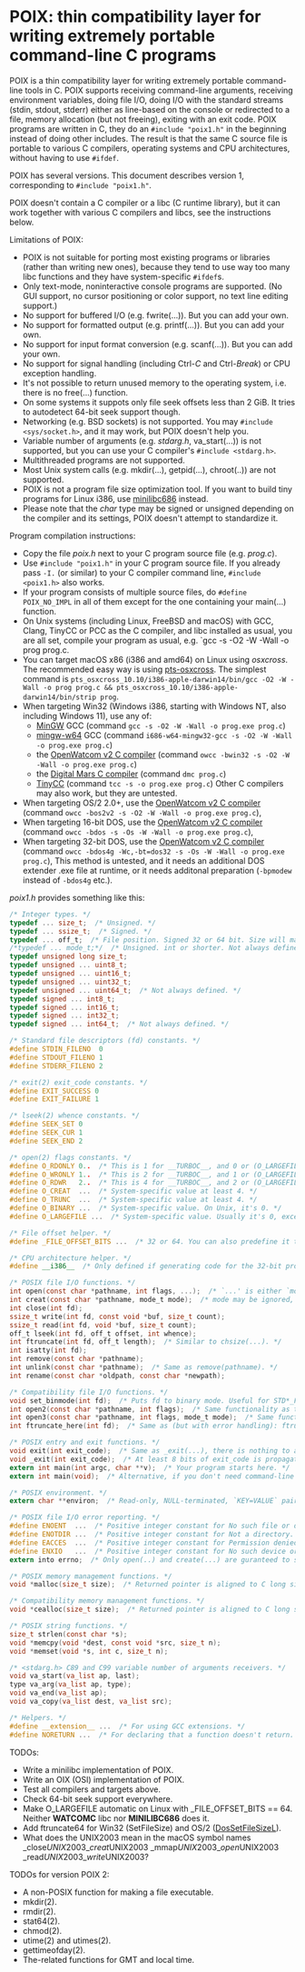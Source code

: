 # POIX: thin compatibility layer for writing extremely portable command-line C programs

POIX is a thin compatibility layer for writing extremely portable
command-line tools in C. POIX supports receiving command-line arguments,
receiving environment variables, doing file I/O, doing I/O with the standard
streams (stdin, stdout, stderr) either as line-based on the console or
redirected to a file, memory allocation (but not freeing), exiting with an
exit code. POIX programs are written in C, they do an `#include "poix1.h"`
in the beginning instead of doing other includes. The result is that the
same C source file is portable to various C compilers, operating systems and
CPU architectures, without having to use `#ifdef`.

POIX has several versions. This document describes version 1, corresponding
to `#include "poix1.h"`.

POIX doesn't contain a C compiler or a libc (C runtime library), but it can
work together with various C compilers and libcs, see the instructions below.

Limitations of POIX:

* POIX is not suitable for porting most existing programs or libraries
  (rather than writing new ones), because they tend to use way too many libc
  functions and they have system-specific `#ifdef`s.
* Only text-mode, noninteractive console programs are supported. (No GUI
  support, no cursor positioning or color support, no text line editing
  support.)
* No support for buffered I/O (e.g. fwrite(...)). But you can add your own.
* No support for formatted output (e.g. printf(...)). But you can add your
  own.
* No support for input format conversion (e.g. scanf(...)). But you can add
  your own.
* No support for signal handling (including Ctrl-*C* and Ctrl-*Break*) or
  CPU exception handling.
* It's not possible to return unused memory to the operating system, i.e.
  there is no free(...) function.
* On some systems it suppots only file seek offsets less than 2 GiB. It
  tries to autodetect 64-bit seek support though.
* Networking (e.g. BSD sockets) is not supported. You may `#include
  <sys/socket.h>`, and it may work, but POIX doesn't help you.
* Variable number of arguments (e.g. *stdarg.h*, va_start(...)) is not
  supported, but you can use your C compiler's `#include <stdarg.h>`.
* Multithreaded programs are not supported.
* Most Unix system calls (e.g. mkdir(...), getpid(...), chroot(..)) are not
  supported.
* POIX is not a program file size optimization tool. If you want to build
  tiny programs for Linux i386, use
  [minilibc686](https://github.com/pts/minilibc686) instead.
* Please note that the *char* type may be signed or unsigned depending on
  the compiler and its settings, POIX doesn't attempt to standardize it.

Program compilation instructions:

* Copy the file *poix.h* next to your C program source file (e.g. *prog.c*).
* Use `#include "poix1.h"` in your C program source file. If you already
  pass `-I.` (or similar) to your C compiler command line, `#include
  <poix1.h>` also works.
* If your program consists of multiple source files, do `#define
  POIX_NO_IMPL` in all of them except for the one containing your main(...)
  function.
* On Unix systems (including Linux, FreeBSD and macOS) with GCC, Clang,
  TinyCC or PCC as the C compiler, and libc installed as usual, you are all
  set, compile your program as usual, e.g. `gcc -s -O2 -W -Wall -o prog
  prog.c.
* You can target macOS x86 (i386 and amd64) on Linux using *osxcross*. The
  recommended easy way is using
  [pts-osxcross](https://github.com/pts/pts-osxcross). The simplest
  command is `pts_osxcross_10.10/i386-apple-darwin14/bin/gcc -O2 -W
  -Wall -o prog prog.c && pts_osxcross_10.10/i386-apple-darwin14/bin/strip
  prog`.
* When targeting Win32 (Windows i386, starting with Windows NT, also
  including Windows 11), use any of:
  * [MinGW](https://sourceforge.net/projects/mingw/files/Installer/) GCC (command `gcc -s -O2 -W -Wall -o prog.exe prog.c`)
  * [mingw-w64](https://www.mingw-w64.org/downloads/) GCC (command `i686-w64-mingw32-gcc -s -O2 -W -Wall -o prog.exe prog.c`)
  * the [OpenWatcom v2 C compiler](https://open-watcom.github.io/) (command `owcc -bwin32 -s -O2 -W -Wall -o prog.exe prog.c`)
  * the [Digital Mars C compiler](https://www.digitalmars.com/download/freecompiler.html) (command `dmc prog.c`)
  * [TinyCC](https://bellard.org/tcc/) (command `tcc -s -o prog.exe prog.c`)
  Other C compilers may also work, but they are untested.
* When targeting OS/2 2.0+, use
  the [OpenWatcom v2 C compiler](https://open-watcom.github.io/) (command `owcc -bos2v2 -s -O2 -W -Wall -o prog.exe prog.c`),
* When targeting 16-bit DOS, use
  the [OpenWatcom v2 C compiler](https://open-watcom.github.io/) (command `owcc -bdos -s -Os -W -Wall -o prog.exe prog.c`),
* When targeting 32-bit DOS, use
  the [OpenWatcom v2 C compiler](https://open-watcom.github.io/) (command `owcc -bdos4g -Wc,-bt=dos32 -s -Os -W -Wall -o prog.exe prog.c`),
  This method is untested, and it needs an additional DOS extender .exe file
  at runtime, or it needs additonal preparation (`-bpmodew` instead of
  `-bdos4g` etc.).

*poix1.h* provides something like this:

```C
/* Integer types. */
typedef ... size_t;  /* Unsigned. */
typedef ... ssize_t;  /* Signed. */
typedef ... off_t;  /* File position. Signed 32 or 64 bit. Size will match _FILE_OFFSET_BITS. */
/*typedef ... mode_t;*/  /* Unsigned. int or shorter. Not always defined. */
typedef unsigned long size_t;
typedef unsigned ... uint8_t;
typedef unsigned ... uint16_t;
typedef unsigned ... uint32_t;
typedef unsigned ... uint64_t;  /* Not always defined. */
typedef signed ... int8_t;
typedef signed ... int16_t;
typedef signed ... int32_t;
typedef signed ... int64_t;  /* Not always defined. */

/* Standard file descriptors (fd) constants. */
#define STDIN_FILENO  0
#define STDOUT_FILENO 1
#define STDERR_FILENO 2

/* exit(2) exit_code constants. */
#define EXIT_SUCCESS 0
#define EXIT_FAILURE 1

/* lseek(2) whence constants. */
#define SEEK_SET 0
#define SEEK_CUR 1
#define SEEK_END 2

/* open(2) flags constants. */
#define O_RDONLY 0..  /* This is 1 for __TURBOC__, and 0 or (O_LARGEFILE|0) everywhere else. */
#define O_WRONLY 1..  /* This is 2 for __TURBOC__, and 1 or (O_LARGEFILE|1) everywhere else. */
#define O_RDWR   2..  /* This is 4 for __TURBOC__, and 2 or (O_LARGEFILE|2) everywhere else. */
#define O_CREAT  ...  /* System-specific value at least 4. */
#define O_TRUNC  ...  /* System-specific value at least 4. */
#define O_BINARY ...  /* System-specific value. On Unix, it's 0. */
#define O_LARGEFILE ...  /* System-specific value. Usually it's 0, except for Linux. Pass this to open flags if you want to work with files of >=2 GiB. */

/* File offset helper. */
#define _FILE_OFFSET_BITS ...  /* 32 or 64. You can also predefine it to your desired value. If possible, POIX will honor it. Its value is not reliable, better check sizeof(off_t). */

/* CPU architecture helper. */
#define __i386__  /* Only defined if generating code for the 32-bit protected mode of the Intel i386 CPU (ia32, x86 32-bit architecture). */

/* POSIX file I/O functions. */
int open(const char *pathname, int flags, ...);  /* `...' is either `mode_t mode' or missing, may be ignored, good value: 0666. */
int creat(const char *pathname, mode_t mode);  /* mode may be ignored, good value: 0666. */
int close(int fd);
ssize_t write(int fd, const void *buf, size_t count);
ssize_t read(int fd, void *buf, size_t count);
off_t lseek(int fd, off_t offset, int whence);
int ftruncate(int fd, off_t length);  /* Similar to chsize(...). */
int isatty(int fd);
int remove(const char *pathname);
int unlink(const char *pathname);  /* Same as remove(pathname). */
int rename(const char *oldpath, const char *newpath);

/* Compatibility file I/O functions. */
void set_binmode(int fd);  /* Puts fd to binary mode. Useful for STD*_FILENO. */
int open2(const char *pathname, int flags);  /* Same functionality as the 2-argument open(2). */
int open3(const char *pathname, int flags, mode_t mode);  /* Same functionality as the 2-argument open(2). */
int ftruncate_here(int fd);  /* Same as (but with error handling): ftruncate(fd, lseek(fd, 0, SEEK_CUR)). */

/* POSIX entry and exit functions. */
void exit(int exit_code);  /* Same as _exit(...), there is nothing to autoflush. */
void _exit(int exit_code);  /* At least 8 bits of exit_code is propagated to the caller. Never returns. */
extern int main(int argc, char **v);  /* Your program starts here. */
extern int main(void);  /* Alternative, if you don't need command-line arguments. */

/* POSIX environment. */
extern char **environ;  /* Read-only, NULL-terminated, `KEY=VALUE` pairs. */

/* POSIX file I/O error reporting. */
#define ENOENT  ...  /* Positive integer constant for No such file or directory. */
#define ENOTDIR ...  /* Positive integer constant for Not a directory. */
#define EACCES  ...  /* Positive integer constant for Permission denied. */
#define ENXIO   ...  /* Positive integer constant for No such device or address. Used by POIX as a generic errno value. */
extern into errno;  /* Only open(..) and create(...) are guranteed to set it on error; E... value. */

/* POSIX memory management functions. */
void *malloc(size_t size);  /* Returned pointer is aligned to C long size. Memory is read-write (it may also be read-write-execute), initial contents not defined. There is no way to free memory (except for exiting the process) in POIX. */

/* Compatibility memory management functions. */
void *cealloc(size_t size);  /* Returned pointer is aligned to C long size. Memory is read-write-execute and zero-initialized. */

/* POSIX string functions. */
size_t strlen(const char *s);
void *memcpy(void *dest, const void *src, size_t n);
void *memset(void *s, int c, size_t n);

/* <stdarg.h> C89 and C99 variable number of arguments receivers. */
void va_start(va_list ap, last);
type va_arg(va_list ap, type);
void va_end(va_list ap);
void va_copy(va_list dest, va_list src);

/* Helpers. */
#define __extension__ ...  /* For using GCC extensions. */
#define NORETURN ...  /* For declaring that a function doesn't return. DMC (__SC__) uses #pragma instead. */
```

TODOs:

* Write a minilibc implementation of POIX.
* Write an OIX (OSI) implementation of POIX.
* Test all compilers and targets above.
* Check 64-bit seek support everywhere.
* Make O_LARGEFILE automatic on Linux with _FILE_OFFSET_BITS == 64. Neither __WATCOMC__ libc nor __MINILIBC686__ does it.
* Add ftruncate64 for Win32 (SetFileSize) and OS/2 ([DosSetFileSizeL](http://www.edm2.com/index.php/DosSetFileSizeL)).
* What does the UNIX2003 mean in the macOS symbol names \_close$UNIX2003 \_creat$UNIX2003 \_mmap$UNIX2003 \_open$UNIX2003 \_read$UNIX2003 \_write$UNIX2003?

TODOs for version POIX 2:

* A non-POSIX function for making a file executable.
* mkdir(2).
* rmdir(2).
* stat64(2).
* chmod(2).
* utime(2) and utimes(2).
* gettimeofday(2).
* The-related functions for GMT and local time.
